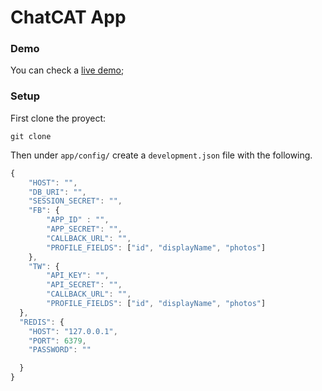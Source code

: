 # ChatCAT App

### Demo

You can check a [live demo](https://singlechatapp.herokuapp.com/);

### Setup

First clone the proyect:

```
git clone
```
Then under `app/config/` create a `development.json` file with the following.

```javascript
{
	"HOST": "",
	"DB_URI": "",
	"SESSION_SECRET": "",
	"FB": {
		"APP_ID" : "",
		"APP_SECRET": "",
		"CALLBACK_URL": "",
		"PROFILE_FIELDS": ["id", "displayName", "photos"]
	},
	"TW": {
		"API_KEY": "",
		"API_SECRET": "",
		"CALLBACK_URL": "",
		"PROFILE_FIELDS": ["id", "displayName", "photos"]
  },
  "REDIS": {
    "HOST": "127.0.0.1",
    "PORT": 6379,
    "PASSWORD": ""

  }
}
```
